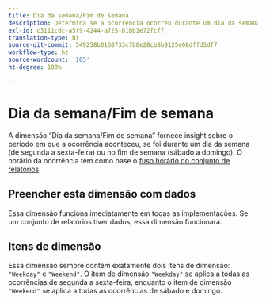 ```yaml
---
title: Dia da semana/Fim de semana
description: Determina se a ocorrência ocorreu durante um dia da semana ou um fim de semana.
exl-id: c3111cdc-a5f9-4244-a725-b1bb1e72fcff
translation-type: ht
source-git-commit: 549258b0168733c7b0e28cb8b9125e68dffd5df7
workflow-type: ht
source-wordcount: '105'
ht-degree: 100%

---
```


# Dia da semana/Fim de semana

A dimensão “Dia da semana/Fim de semana” fornece insight sobre o período em que a ocorrência aconteceu, se foi durante um dia da semana (de segunda a sexta-feira) ou no fim de semana (sábado a domingo). O horário da ocorrência tem como base o [fuso horário do conjunto de relatórios](/help/admin/admin/general-acct-settings-admin.md).

## Preencher esta dimensão com dados

Essa dimensão funciona imediatamente em todas as implementações. Se um conjunto de relatórios tiver dados, essa dimensão funcionará.

## Itens de dimensão

Essa dimensão sempre contém exatamente dois itens de dimensão: `"Weekday"` e `"Weekend"`. O item de dimensão `"Weekday"` se aplica a todas as ocorrências de segunda a sexta-feira, enquanto o item de dimensão `"Weekend"` se aplica a todas as ocorrências de sábado e domingo.
